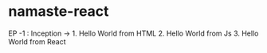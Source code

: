 # namaste-react

EP -1 : Inception -> 1. Hello World from HTML 2. Hello World from Js 3. Hello World from React
